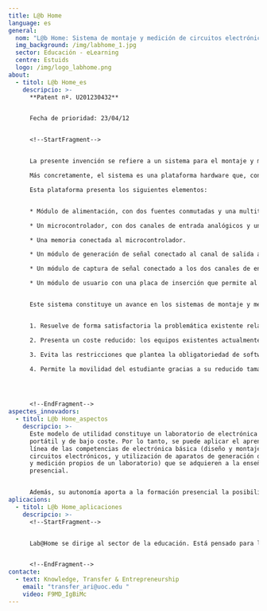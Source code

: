 ```yaml
---
title: L@b Home
language: es
general:
  nom: "L@b Home: Sistema de montaje y medición de circuitos electrónicos"
  img_background: /img/labhome_1.jpg
  sector: Educación - eLearning
  centre: Estuids
  logo: /img/logo_labhome.png
about:
  - titol: L@b Home_es
    descripcio: >-
      **Patent nº. U201230432**


      Fecha de prioridad: 23/04/12


      <!--StartFragment-->


      La presente invención se refiere a un sistema para el montaje y medición y tiene aplicación en el sector técnico de la electrónica de circuitos. Un ejemplo de aplicación de la misma son los circuitos electrónicos que se montan en laboratorios docentes para el estudio de diferentes dispositivos y montajes.\

      Más concretamente, el sistema es una plataforma hardware que, conectada a un PC, permite tener, a bajo coste, las funcionalidades propias de un laboratorio tradicional de electrónica: montaje de circuitos, testeo, utilización de procedimientos de medida o adquisición de señal, etc.\

      Esta plataforma presenta los siguientes elementos:


      * Módulo de alimentación, con dos fuentes conmutadas y una multitud de reguladores lineales, conectado al alimentador.

      * Un microcontrolador, con dos canales de entrada analógicos y un canal de salida analógico, con conexión al ordenador y el módulo de alimentación.

      * Una memoria conectada al microcontrolador.

      * Un módulo de generación de señal conectado al canal de salida analógico del microcontrolador y el módulo de usuario.

      * Un módulo de captura de señal conectado a los dos canales de entrada analógicos del microcontrolador y el módulo de usuario.

      * Un módulo de usuario con una placa de inserción que permite al usuario montar circuitos electrónicos y con conexiones al módulo de captura de señal, el módulo de generación de señal y el módulo de alimentación.


      Este sistema constituye un avance en los sistemas de montaje y medición de circuitos electrónicos para el ámbito académico. Las ventajas que este equipo presenta son:


      1. Resuelve de forma satisfactoria la problemática existente relacionada con la obligatoriedad de combinar elementos externos para las medidas u otras funciones.

      2. Presenta un coste reducido: los equipos existentes actualmente tienen un coste que imposibilita su uso en organismos educativos.

      3. Evita las restricciones que plantea la obligatoriedad de software propietario.

      4. Permite la movilidad del estudiante gracias a su reducido tamaño.




      <!--EndFragment-->
aspectes_innovadors:
  - titol: L@b Home_aspectos
    descripcio: >-
      Este modelo de utilidad constituye un laboratorio de electrónica analógica
      portátil y de bajo coste. Por lo tanto, se puede aplicar el aprendizaje en
      línea de las competencias de electrónica básica (diseño y montaje de
      circuitos electrónicos, y utilización de aparatos de generación de señales
      y medición propios de un laboratorio) que se adquieren a la enseñanza
      presencial. 


      Además, su autonomía aporta a la formación presencial la posibilidad de optimizar el tiempo de práctica en el laboratorio, lo que permite que la enseñanza pueda adecuarse a los diferentes ritmos de aprendizaje de los estudiantes.
aplicacions:
  - titol: L@b Home_aplicaciones
    descripcio: >-
      <!--StartFragment-->


      Lab@Home se dirige al sector de la educación. Está pensado para los centros de enseñanza que impartan contenidos de electrónica analógica y digital, incluyendo centros de formación profesional, centros educación secundaria y universidades.


      <!--EndFragment-->
contacte:
  - text: Knowledge, Transfer & Entrepreneurship
    email: "transfer_ari@uoc.edu "
    video: F9MD_IgBiMc
---
```


